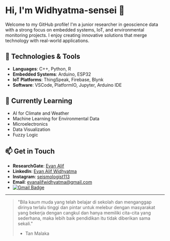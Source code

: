 # Hi, I'm Widhyatma-sensei 👋

Welcome to my GitHub profile! I'm a junior researcher in geoscience data with a strong focus on embedded systems, IoT, and environmental monitoring projects. I enjoy creating innovative solutions that merge technology with real-world applications.

## 🔧 Technologies & Tools

- **Languages**: C++, Python, R
- **Embedded Systems**: Arduino, ESP32
- **IoT Platforms**: ThingSpeak, Firebase, Blynk
- **Software**: VSCode, PlatformIO, Jupyter, Arduino IDE

## 🌱 Currently Learning

- AI for Climate and Weather
- Machine Learning for Environmental Data
- Microelectronics
- Data Visualization
- Fuzzy Logic

## 📫 Get in Touch

- **ResearchGate**: [Evan Alif](https://www.researchgate.net/profile/Evan-Alif-Widhyatma)
- **LinkedIn**: [Evan Alif Widhyatma](https://www.linkedin.com/in/evan-alif-widhyatma-371966180/)
- **Instagram**: [seismologist113](https://www.instagram.com/seismologist113/)
- **Email**: evanalifwidhyatma@gmail.com
- [![Gmail Badge](https://img.shields.io/badge/-evanalifwidhyatma@gmail.com-c14438?style=flat&logo=Gmail&logoColor=white&link=mailto:evanalifwidhyatma@gmail.com)](mailto:evanalifwidhyatma@gmail.com) 


---

> "Bila kaum muda yang telah belajar di sekolah dan menganggap dirinya terlalu tinggi dan pintar untuk melebur dengan masyarakat yang bekerja dengan cangkul dan hanya memiliki cita-cita yang sederhana, maka lebih baik pendidikan itu tidak diberikan sama sekali."
> - Tan Malaka

